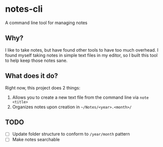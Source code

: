 # notes-cli

A command line tool for managing notes

## Why?

I like to take notes, but have found other tools to have too much overhead. I found myself taking notes in simple text files in my editor, so I built this tool to help keep those notes sane. 

## What does it do?

Right now, this project does 2 things:

1) Allows you to create a new text file from the command line via `note <title>`
2) Organizes notes upon creation in `~/Notes/<year>.<month>/`

## TODO

- [ ] Update folder structure to conform to `/year/month` pattern
- [ ] Make notes searchable
